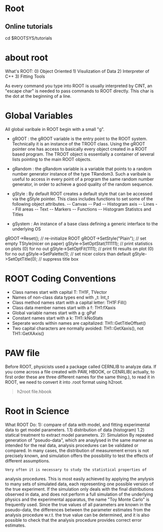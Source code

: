 # Root

## Online tutorials
cd $ROOTSYS/tutorials

# about root
What's ROOT:
    0) Object Oriented
    1) Visulization of Data
    2) Interpreter of C++
    3) Fitting Tools 

As every command you type into ROOT is usually interpreted by CINT,
an "escape char" is needed to pass commands to ROOT directly. This 
char is the dot at the beginning of a line.


# Global Variables
All global varibale in ROOT begin with a small "g". 
* gROOT : the gROOT variable is the entry point to the ROOT system. 
Technically it is an instance of the TROOT class. Using the gROOT 
pointer one has access to basically every object created in a ROOT
based program. The TROOT object is essentially a container of several
lists pointing to the main ROOT objects.

* gRandom : the gRandom variable is a variable that points to a random
number generator instance of the type TRandom3. Such a varibale is 
useful to access in every point of a program the same random number
generator, in order to achieve a good quality of the random sequence.

* gStyle : By default ROOT creates a default style that can be 
accessed via the gStyle pointer. This class includes functions to set
some of the following object attributes.
    -- Canvas
    -- Pad
    -- Histogram axis
    -- Lines
    -- Fill areas
    -- Text
    -- Markers
    -- Functions
    -- Histogram Statistcs and Titles

* gSystem : An instance of a base class defining a generic interface
to the underlying OS




gROOT->Reset(); // re-initialize ROOT
gROOT->SetStyle("Plain");   // set empty TStyle(nicer on paper)
gStyle->SetOptStat(111111); // print statistics on plots (0) for no out
gStyle->SetOptFit(1111);    // print fit results on plot (0) for no out
gStyle->SetPalette(1);	    // set nicer colors than default
gStyle->SetOptTitle(0);	    // suppress title box

# ROOT Coding Conventions
* Class names start with capital T: TH1F, TVector
* Names of non-class data types end with _t: Int_t
* Class method names start with a capital letter: TH1F:Fill()
* Class data member names start with a f: TH1:fXaxis
* Global variable names start with a g: gPaf
* Constant names start with a k: TH1::kNoStats
* Seperate words within names are capitalized: TH1::GetTitleOffset()
* Two capital characters are normally avoided: TH1::GetXaxis(), not TH1::GetXAxis()

# PAW file
Before ROOT, physicists used a package called CERNLIB to analyze data.
If you come across a file created with PAW, HBOOK, or CENRLIB( 
actually, to first order these are three different names for the same
thing.), to read it in ROOT, we need to convert it into .root format
using h2root.
> h2root file.hbook


# Root in Science
What ROOT Do:
    1): compare of data with model, and fitting experimental data to get
model parameters.
	1.1) distribution of data (histogram)
	1.2) statical treatment to extract model parameters.
    2): Simulation
    By repeated generation of "pseudo-data", which are anaylysed in 
the same manner as intended for the real data, analysis procedures 
can be validated or compared. In many cases, the distribution of 
measurement errors is not precisely known, and simulation offers the 
possibility to test the effects of different assumptions.
	
    Very often it is necessary to study the statistical properties of
analysis procedures. This is most easily achieved by applying the 
anylysis to many sets of simulated data, each representing one possible
version of the true experiment. If the simulation only deals with the
final distributions observed in data, and does not perform a full
simulation of the underlying physics and the experimental apparatus,
the name "Toy Monte Carlo" is frequently used. Since the true values 
of all parameters are known in the pseudo-data, the differences 
between the parameter estimates from the analysis procedure w.r.t. 
the true value can be determined, and it is also possible to check that
the analysis procedure provides correct error estimates.


